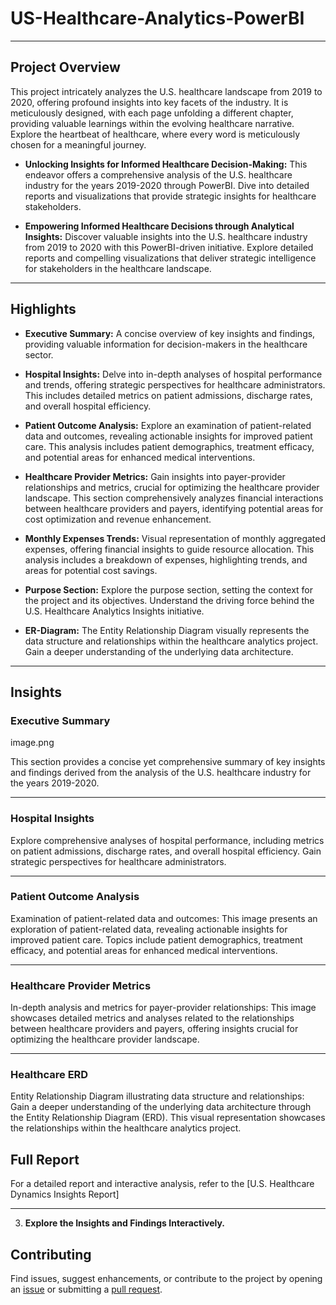 # US-Healthcare-Analytics-PowerBI
---
## Project Overview

This project intricately analyzes the U.S. healthcare landscape from 2019 to 2020, offering profound insights into key facets of the industry. It is meticulously designed, with each page unfolding a different chapter, providing valuable learnings within the evolving healthcare narrative. Explore the heartbeat of healthcare, where every word is meticulously chosen for a meaningful journey.

- **Unlocking Insights for Informed Healthcare Decision-Making:** This endeavor offers a comprehensive analysis of the U.S. healthcare industry for the years 2019-2020 through PowerBI. Dive into detailed reports and visualizations that provide strategic insights for healthcare stakeholders.

- **Empowering Informed Healthcare Decisions through Analytical Insights:** Discover valuable insights into the U.S. healthcare industry from 2019 to 2020 with this PowerBI-driven initiative. Explore detailed reports and compelling visualizations that deliver strategic intelligence for stakeholders in the healthcare landscape.

---

## Highlights

- **Executive Summary:** A concise overview of key insights and findings, providing valuable information for decision-makers in the healthcare sector.

- **Hospital Insights:** Delve into in-depth analyses of hospital performance and trends, offering strategic perspectives for healthcare administrators. This includes detailed metrics on patient admissions, discharge rates, and overall hospital efficiency.

- **Patient Outcome Analysis:** Explore an examination of patient-related data and outcomes, revealing actionable insights for improved patient care. This analysis includes patient demographics, treatment efficacy, and potential areas for enhanced medical interventions.

- **Healthcare Provider Metrics:** Gain insights into payer-provider relationships and metrics, crucial for optimizing the healthcare provider landscape. This section comprehensively analyzes financial interactions between healthcare providers and payers, identifying potential areas for cost optimization and revenue enhancement.

- **Monthly Expenses Trends:** Visual representation of monthly aggregated expenses, offering financial insights to guide resource allocation. This analysis includes a breakdown of expenses, highlighting trends, and areas for potential cost savings.

- **Purpose Section:** Explore the purpose section, setting the context for the project and its objectives. Understand the driving force behind the U.S. Healthcare Analytics Insights initiative.

- **ER-Diagram:** The Entity Relationship Diagram visually represents the data structure and relationships within the healthcare analytics project. Gain a deeper understanding of the underlying data architecture.

---

## Insights

### Executive Summary
image.png

This section provides a concise yet comprehensive summary of key insights and findings derived from the analysis of the U.S. healthcare industry for the years 2019-2020.

---

### Hospital Insights

Explore comprehensive analyses of hospital performance, including metrics on patient admissions, discharge rates, and overall hospital efficiency. Gain strategic perspectives for healthcare administrators.

---

### Patient Outcome Analysis

Examination of patient-related data and outcomes: This image presents an exploration of patient-related data, revealing actionable insights for improved patient care. Topics include patient demographics, treatment efficacy, and potential areas for enhanced medical interventions.

---

### Healthcare Provider Metrics

In-depth analysis and metrics for payer-provider relationships: This image showcases detailed metrics and analyses related to the relationships between healthcare providers and payers, offering insights crucial for optimizing the healthcare provider landscape.

---

### Healthcare ERD

Entity Relationship Diagram illustrating data structure and relationships: Gain a deeper understanding of the underlying data architecture through the Entity Relationship Diagram (ERD). This visual representation showcases the relationships within the healthcare analytics project.


## Full Report

For a detailed report and interactive analysis, refer to the [U.S. Healthcare Dynamics Insights Report]

---


3. **Explore the Insights and Findings Interactively.**

## Contributing

Find issues, suggest enhancements, or contribute to the project by opening an [issue](https://github.com/your-username/US-Healthcare-Analytics-PowerBI-Insights/issues) or submitting a [pull request](https://github.com/your-username/US-Healthcare-Analytics-PowerBI-Insights/pulls).



